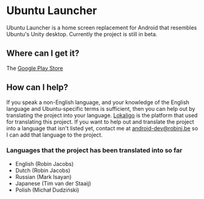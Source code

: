 Ubuntu Launcher
===============

Ubuntu Launcher is a home screen replacement for Android that resembles Ubuntu's Unity desktop. Currently the project is still in beta.

## Where can I get it?

The [Google Play Store](https://play.google.com/store/apps/details?id=be.robinj.ubuntu)

## How can I help?

If you speak a non-English language, and your knowledge of the English language and Ubuntu-specific terms is sufficient, then you can help out by translating the project into your language. [Lokaligo](https://applokaligo.appspot.com/app/#/projects/40386002) is the platform that used for translating this project. If you want to help out and translate the project into a language that isn't listed yet, contact me at android-dev@robinj.be so I can add that language to the project.

### Languages that the project has been translated into so far

* English (Robin Jacobs)
* Dutch (Robin Jacobs)
* Russian (Mark Isayan)
* Japanese (Tim van der Staaij)
* Polish (Michał Dudziński)
